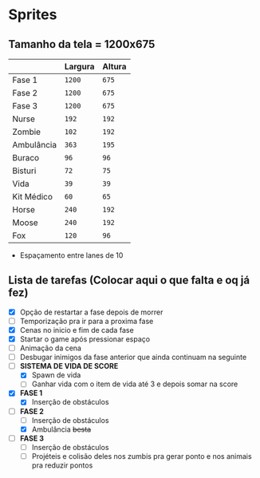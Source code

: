 # Sprites

## Tamanho da tela = 1200x675
|                |Largura                        |Altura                       |
|----------------|-------------------------------|-----------------------------|
|Fase 1          |`1200`                         |`675`                        |
|Fase 2          |`1200`                         |`675`                        |
|Fase 3          |`1200`                         |`675`                        |
|Nurse           |`192`                          |`192`                        |
|Zombie          |`102`                          |`192`                        |
|Ambulância      |`363`                          |`195`                        |
|Buraco          |`96`                           |`96`                         |
|Bisturi         |`72`                           |`75`                         |
|Vida            |`39`                           |`39`                         |
|Kit Médico      |`60`                           |`65`                         |
|Horse           |`240`                          |`192`                        |
|Moose           |`240`                          |`192`                        |
|Fox             |`120`                          |`96`                         |

- Espaçamento entre lanes de 10

## Lista de tarefas (Colocar aqui o que falta e oq já fez)

- [X] Opção de restartar a fase depois de morrer
- [ ] Temporização pra ir para a proxima fase
- [X] Cenas no inicio e fim de cada fase
- [X] Startar o game após pressionar espaço
- [ ] Animação da cena
- [ ] Desbugar inimigos da fase anterior que ainda continuam na seguinte
- [ ] **SISTEMA DE VIDA DE SCORE**
	- [X] Spawn de vida 
	- [ ] Ganhar vida com o item de vida até 3 e depois somar na score
- [X] **FASE 1**
	- [X] Inserção de obstáculos
- [ ] **FASE 2**
	- [ ] Inserção de obstáculos
	- [X] Ambulância ~~besta~~ 
- [ ] **FASE 3** 
	- [ ] Inserção de obstáculos
	- [ ] Projéteis e colisão deles nos zumbis pra gerar ponto e nos animais pra reduzir pontos